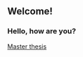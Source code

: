 ## Welcome! 
### Hello, how are you?

[Master thesis](https://github.com/FreekHeuvelmans/FreekHeuvelmans.github.io/blob/master/Master%20thesis%20final.pdf)

